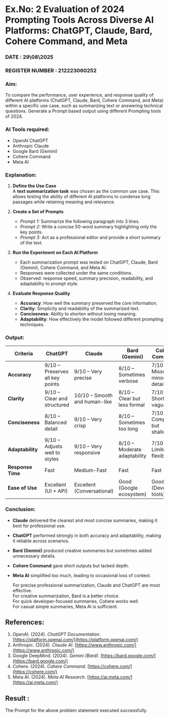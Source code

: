 
# Ex.No: 2 	Evaluation of 2024 Prompting Tools Across Diverse AI Platforms: ChatGPT, Claude, Bard, Cohere Command, and Meta 
### DATE : 29\08\2025                                                                            
### REGISTER NUMBER : 212223060252
 
### Aim:
To compare the performance, user experience, and response quality of different AI platforms (ChatGPT, Claude, Bard, Cohere Command, and Meta) within a specific use case, such as summarizing text or answering technical questions. Generate a Prompt based output using different Prompting tools of 2024.

### AI Tools required:
- OpenAI ChatGPT  
- Anthropic Claude  
- Google Bard (Gemini)  
- Cohere Command  
- Meta AI  

### Explanation:
1. **Define the Use Case**  
   A **text summarization task** was chosen as the common use case. This allows testing the ability of different AI platforms to condense long passages while retaining meaning and relevance.  

2. **Create a Set of Prompts**  
   - *Prompt 1:* Summarize the following paragraph into 3 lines.  
   - *Prompt 2:* Write a concise 50-word summary highlighting only the key points.  
   - *Prompt 3:* Act as a professional editor and provide a short summary of the text.  

3. **Run the Experiment on Each AI Platform**  
   - Each summarization prompt was tested on ChatGPT, Claude, Bard (Gemini), Cohere Command, and Meta AI.  
   - Responses were collected under the same conditions.  
   - Observed: response speed, summary precision, readability, and adaptability to prompt style.  

4. **Evaluate Response Quality**  
   - **Accuracy**: How well the summary preserved the core information.  
   - **Clarity**: Simplicity and readability of the summarized text.  
   - **Conciseness**: Ability to shorten without losing meaning.  
   - **Adaptability**: How effectively the model followed different prompting techniques.  

### Output:
| **Criteria**     | **ChatGPT** | **Claude** | **Bard (Gemini)** | **Cohere Command** | **Meta AI** |
|------------------|-------------|------------|-------------------|---------------------|-------------|
| **Accuracy**     | 9/10 – Preserves all key points | 9/10 – Very precise | 8/10 – Sometimes verbose | 7/10 – Misses minor details | 7/10 – Simplified version |
| **Clarity**      | 9/10 – Clear and structured | 10/10 – Smooth and human-like | 8/10 – Clear but less formal | 7/10 – Short but vague | 7/10 – Easy but basic |
| **Conciseness**  | 8/10 – Balanced detail | 9/10 – Very crisp | 8/10 – Sometimes too long | 7/10 – Compact but shallow | 6/10 – Overly short |
| **Adaptability** | 9/10 – Adjusts well to styles | 9/10 – Very responsive | 8/10 – Moderate adaptability | 7/10 – Limited flexibility | 6/10 – Rigid |
| **Response Time**| Fast | Medium-Fast | Fast | Fast | Medium |
| **Ease of Use**  | Excellent (UI + API) | Excellent (Conversational) | Good (Google ecosystem) | Good (Developer tools) | Good (Basic use) |  

### Conclusion: 
- **Claude** delivered the clearest and most concise summaries, making it best for professional use.  
- **ChatGPT** performed strongly in both accuracy and adaptability, making it reliable across scenarios.  
- **Bard (Gemini)** produced creative summaries but sometimes added unnecessary details.  
- **Cohere Command** gave short outputs but lacked depth.  
- **Meta AI** simplified too much, leading to occasional loss of context.

  For precise professional summarization, Claude and ChatGPT are most effective.  
  For creative summarization, Bard is a better choice.  
  For quick developer-focused summaries, Cohere works well.  
  For casual simple summaries, Meta AI is sufficient.  

## References:  
1. OpenAI. (2024). *ChatGPT Documentation*. [https://platform.openai.com/](https://platform.openai.com/)  
2. Anthropic. (2024). *Claude AI*. [https://www.anthropic.com/](https://www.anthropic.com/)  
3. Google DeepMind. (2024). *Gemini (Bard)*. [https://bard.google.com/](https://bard.google.com/)  
4. Cohere. (2024). *Cohere Command*. [https://cohere.com/](https://cohere.com/)  
5. Meta AI. (2024). *Meta AI Research*. [https://ai.meta.com/](https://ai.meta.com/)  


## Result : 
   The Prompt for the above problem statement executed successfully.
